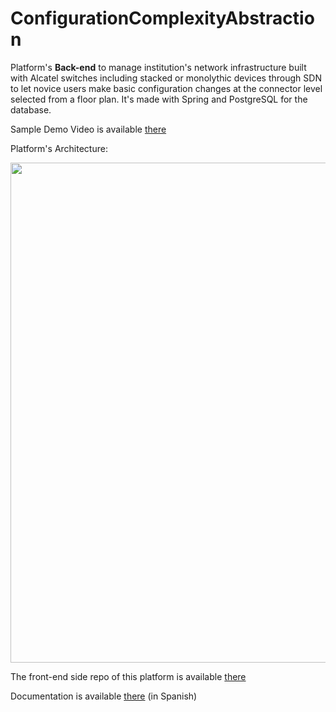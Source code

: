 # ConfigurationComplexityAbstraction

Platform's **Back-end** to manage institution's network infrastructure built with Alcatel switches including stacked or monolythic devices through SDN to let novice users make basic configuration changes at the connector level selected from a floor plan.
It's made with Spring and PostgreSQL for the database.

Sample Demo Video is available [there](https://drive.google.com/open?id=0Bxi31EJWP9Icenl3TG5lWTd2Vlk)

Platform's Architecture:
<p align="center">
  <img src="https://preview.ibb.co/chWtkR/Diagrama_Plataforma_TFG.png" width="800"/>
</p>


The front-end side repo of this platform is available [there](https://github.com/jmelich/ConfigurationComplexityAbstractionClient)

Documentation is available [there](https://repositori.udl.cat/bitstream/handle/10459.1/60259/jmelichp.pdf?sequence=1&isAllowed=y) (in Spanish)
